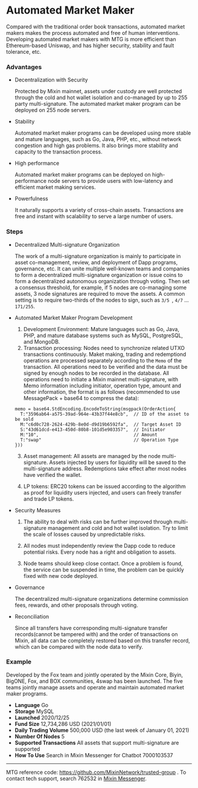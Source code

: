 # Automated Market Maker

Compared with the traditional order book transactions, automated market makers makes the process automated and free of human interventions. Developing automated market makers with MTG is more efficient than Ethereum-based Uniswap, and has higher security, stability and fault tolerance, etc.

### Advantages

- Decentralization with Security
  
  Protected by Mixin mainnet, assets under custody are well protected through the cold and hot wallet isolation and co-managed by up to 255 party multi-signature. The automated market maker program can be deployed on 255 node servers.

- Stability 
  
  Automated market maker programs can be developed using more stable and mature languages, such as Go, Java, PHP, etc., without network congestion and high gas problems. It also brings more stability and capacity to the transaction process.

- High performance
  
  Automated market maker programs can be deployed on high-performance node servers to provide users with low-latency and efficient market making services.

- Powerfulness

  It naturally supports a variety of cross-chain assets. Transactions are free and instant with scalability to serve a large number of users.

### Steps

- Decentralized Multi-signature Organization

  The work of a multi-signature organization is mainly to participate in asset co-management, review, and deployment of Dapp programs, governance, etc. It can unite multiple well-known teams and companies to form a decentralized multi-signature organization or issue coins to form a decentralized autonomous organization through voting. Then set a consensus threshold, for example, if 5 nodes are co-managing some assets, 3 node signatures are required to move the assets. A common setting is to require two-thirds of the nodes to sign, such as `3/5 `, `4/7` ... `171/255`.

- Automated Market Maker Program Development
  
  1. Development Environment: Mature languages such as Go, Java, PHP, and mature database systems such as MySQL, PostgreSQL, and MongoDB.
  2. Transaction processing: Nodes need to synchronize related UTXO transactions continuously. Maket making, trading and redemptiond operations are processed separately according to the `Memo` of the transaction. All operations need to be verified and the data must be signed by enough nodes to be recorded in the database. All operations need to initiate a Mixin mainnet multi-signature, with Memo information including initiator, operation type, amount and other information, the format is as follows (recommended to use MessagePack + base64 to compress the data):

  ```golang
  memo = base64.StdEncoding.EncodeToString(msgpack(OrderAction{
    T:"3596ab64-a575-39ad-964e-43b37f44e8cb",  // ID of the asset to be sold
    M:"c6d0c728-2624-429b-8e0d-d9d19b6592fa",  // Target Asset ID
    S:"43d61dcd-e413-450d-80b8-101d5e903357",  // Initiator
    M:"10",                                    // Amount
    T:"swap"                                   // Operation Type
  }))
  ```
  3. Asset management: All assets are managed by the node multi-signature. Assets injected by users for liquidity will be saved to the multi-signature address. Redemptions take effect after most nodes have verified the wallet.

  4. LP tokens: ERC20 tokens can be issued according to the algorithm as proof for liquidity users injected, and users can freely transfer and trade LP tokens.

- Security Measures

  1. The ability to deal with risks can be further improved through multi-signature management and cold and hot wallet isolation. Try to limit the scale of losses caused by unpredictable risks.

  2. All nodes must independently review the Dapp code to reduce potential risks. Every node has a right and obligation to assets.

  3. Node teams should keep close contact. Once a problem is found, the service can be suspended in time, the problem can be quickly fixed with new code deployed.

- Governance

  The decentralized multi-signature organizations determine commission fees, rewards, and other proposals through voting.

- Reconciliation

  Since all transfers have corresponding multi-signature transfer records(cannot be tampered with) and the order of transactions on Mixin, all data can be completely restored based on this transfer record, which can be compared with the node data to verify. 

### Example

Developed by the Fox team and jointly operated by the Mixin Core, Biyin, BigONE, Fox, and BOX communities, 4swap has been launched. The five teams jointly manage assets and operate and maintain automated market maker programs.

- **Language** Go
- **Storage** MySQL
- **Launched** 2020/12/25
- **Fund Size** 12,734,286 USD (2021/01/01)
- **Daily Trading Volume** 500,000 USD (the last week of January 01, 2021)
- **Number Of Nodes** 5
- **Supported Transactions** All assets that support multi-signature are supported
- **How To Use** Search in Mixin Messenger for Chatbot 7000103537

---
MTG reference code: https://github.com/MixinNetwork/trusted-group . To contact tech support, search 762532 in [Mixin Messenger](https://w3c.group/c/1609251387450619).